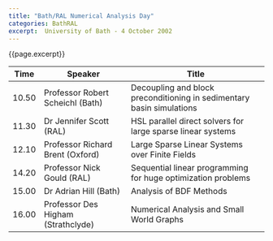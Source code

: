 ```yaml
---
title: "Bath/RAL Numerical Analysis Day"
categories: BathRAL
excerpt:  University of Bath - 4 October 2002 
---
```

{{page.excerpt}}


| Time | Speaker | Title|  
|---|---|---|
|10.50|Professor Robert Scheichl (Bath)|Decoupling and block preconditioning in sedimentary basin simulations|
|11.30|Dr Jennifer Scott (RAL)|HSL parallel direct solvers for large sparse linear systems|
|12.10|Professor Richard Brent (Oxford)| Large Sparse Linear Systems over Finite Fields|
|14.20|Professor Nick Gould (RAL)|Sequential linear programming for huge optimization problems|
|15.00|Dr Adrian Hill (Bath)|Analysis of BDF Methods|
|16.00|Professor Des Higham (Strathclyde)|Numerical Analysis and Small World Graphs|
